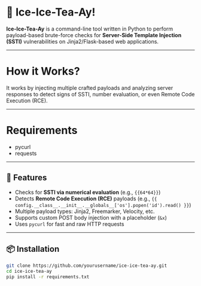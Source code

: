 # 🍹 Ice-Ice-Tea-Ay!

**Ice-Ice-Tea-Ay** is a command-line tool written in Python to perform payload-based brute-force checks for **Server-Side Template Injection (SSTI)** vulnerabilities on Jinja2/Flask-based web applications.

---

# How it Works?
It works by injecting multiple crafted payloads and analyzing server responses to detect signs of SSTI, number evaluation, or even Remote Code Execution (RCE).

---
# Requirements
- pycurl
- requests

---

## 🔧 Features

- Checks for **SSTI via numerical evaluation** (e.g., `{{64*64}}`)
- Detects **Remote Code Execution (RCE)** payloads (e.g., `{{ config.__class__.__init__.__globals__['os'].popen('id').read() }}`)
- Multiple payload types: Jinja2, Freemarker, Velocity, etc.
- Supports custom POST body injection with a placeholder (`&x`)
- Uses `pycurl` for fast and raw HTTP requests

---

## 📦 Installation

```bash
git clone https://github.com/yourusername/ice-ice-tea-ay.git
cd ice-ice-tea-ay
pip install -r requirements.txt
```
